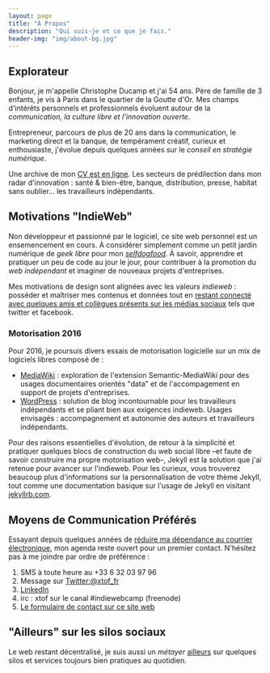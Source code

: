 ```yaml
---
layout: page
title: "À Propos"
description: "Qui suis-je et ce que je fais."
header-img: "img/about-bg.jpg"
---
```


## Explorateur 

Bonjour, je m'appelle Christophe Ducamp et j'ai 54 ans. Père de famille de 3 enfants, je vis à Paris dans le quartier de la Goutte d'Or. Mes champs d'intérêts personnels et professionnels évoluent autour de la _communication,  la culture libre et l'innovation ouverte_.
 
Entrepreneur, parcours de plus de 20 ans dans la communication, le marketing direct et la banque, de tempérament créatif, curieux et enthousiaste, j'évolue depuis quelques années sur le _conseil en stratégie numérique_.

Une archive de mon [CV est en ligne](http://christopheducamp.com/curriculumvitae.html). Les secteurs de prédilection dans mon radar d'innovation : santé & bien-être, banque, distribution, presse, habitat sans oublier... les travailleurs indépendants.

## Motivations "IndieWeb"  

Non développeur et passionné par le logiciel, ce site web personnel est un ensemencement en cours. À considérer simplement comme un petit jardin numérique de *geek libre* pour mon *[selfdogfood](http://indiewebcamp.com/selfdogfood-fr)*. À savoir, apprendre et pratiquer un peu de code au jour le jour, pour contribuer à la promotion du _web indépendant_ et imaginer de nouveaux projets d'entreprises.

Mes motivations de design sont alignées avec les valeurs _indieweb_ : posséder et maîtriser mes contenus et données tout en [restant connecté avec quelques amis et collègues présents sur les médias sociaux](http://indiewebcamp.com/POSSE) tels que twitter et facebook.

### Motorisation 2016

Pour 2016, je poursuis divers essais de motorisation logicielle sur un mix de logiciels libres composé de :

- [MediaWiki](/w/) : exploration de l'extension Semantic-MediaWiki pour des usages documentaires orientés "data" et de l'accompagement en support de projets d'entreprises.
- [WordPress](/b/2013-05-15/chronoreve-indieweb-je-veux-bosser-dans-scrivener-et-publier-ou-je-veux-sur-le-web/) : solution de blog incontournable pour les travailleurs indépendants et se pliant bien aux exigences indieweb. Usages envisagés : accompagnement et autonomie des auteurs et travailleurs indépendants.

Pour des raisons essentielles d'évolution, de retour à la simplicité et pratiquer quelques blocs de construction du web social libre –et faute de savoir construire ma propre motorisation web–, Jekyll est la solution que j'ai retenue pour avancer sur l'indieweb. Pour les curieux, vous trouverez beaucoup plus d'informations sur la personnalisation de votre thème Jekyll, tout comme une documentation basique sur l'usage de Jekyll en visitant [jekyllrb.com](http://jekyllrb.com/).

## Moyens de Communication Préférés

Essayant depuis quelques années de [réduire ma dépendance au courrier électronique](http://christopheducamp.com/w/Protocoles_de_communication#Courriel), mon agenda reste ouvert pour un premier contact. N'hésitez pas à me joindre par ordre de préférence :  

1. SMS à toute heure au +33 6 32 03 97 96
2. Message sur [Twitter:@xtof_fr](http://twitter.com/xtof_fr)
3. <span class="h-card" rel="me">[LinkedIn](https://www.linkedin.com/in/christopheducamp)</span>
4. irc : xtof sur le canal #indiewebcamp (freenode)
5. [Le formulaire de contact sur ce site web](/contact) 

## "Ailleurs" sur les silos sociaux

Le web restant décentralisé, je suis aussi un _métayer_ [ailleurs](/ailleurs/) sur quelques silos et services toujours bien pratiques au quotidien. 